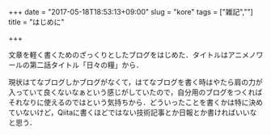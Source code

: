 +++
date = "2017-05-18T18:53:13+09:00"
slug = "kore"
tags = ["雑記",""]
title = "はじめに"

+++

文章を軽く書くためのざっくりとしたブログをはじめた．タイトルはアニメノワールの第二話タイトル「日々の糧」から．

現状はてなブログしかブログがなくて，はてなブログを書く時はやたら肩の力が入っていて良くないなぁという感じがしていたので，自分用のブログをつくればそれなりに使えるのではという気持ちから．どういったことを書くかは特に決めていないけど，Qiitaに書くほどではない技術記事とか日報とか書ければいいなと思う．
